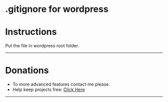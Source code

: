 .gitignore for wordpress
========================

# Instructions

Put the file in wordpress root folder.



----------------------

# Donations

- To more advanced features contact me please.
- Help keep projects free: <a href="https://www.paypal.com/donate/?business=X3W3QTHS7BDW4&no_recurring=0&currency_code=USD" >Click Here</a>
------------------------

